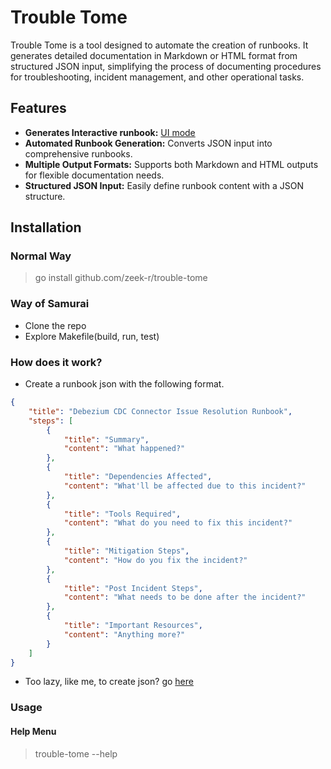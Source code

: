 # Trouble Tome

Trouble Tome is a tool designed to automate the creation of runbooks. It generates detailed documentation in Markdown or HTML format from structured JSON input, simplifying the process of documenting procedures for troubleshooting, incident management, and other operational tasks.

## Features

- **Generates Interactive runbook:** [UI mode](https://zeek-r.github.io/trouble-tome)
- **Automated Runbook Generation:** Converts JSON input into comprehensive runbooks.
- **Multiple Output Formats:** Supports both Markdown and HTML outputs for flexible documentation needs.
- **Structured JSON Input:** Easily define runbook content with a JSON structure.

## Installation
### Normal Way
> go install github.com/zeek-r/trouble-tome

### Way of Samurai
- Clone the repo
- Explore Makefile(build, run, test)

### How does it work?
- Create a runbook json with the following format.
```json
{
    "title": "Debezium CDC Connector Issue Resolution Runbook",
    "steps": [
        {
            "title": "Summary",
            "content": "What happened?"
        },
        {
            "title": "Dependencies Affected",
            "content": "What'll be affected due to this incident?"
        },
        {
            "title": "Tools Required",
            "content": "What do you need to fix this incident?"
        },
        {
            "title": "Mitigation Steps",
            "content": "How do you fix the incident?"
        },
        {
            "title": "Post Incident Steps",
            "content": "What needs to be done after the incident?"
        },
        {
            "title": "Important Resources",
            "content": "Anything more?"
        }
    ]
}
```
- Too lazy, like me, to create json? go [here](https://zeek-r.github.io/trouble-tome)

### Usage
#### Help Menu
> trouble-tome --help
